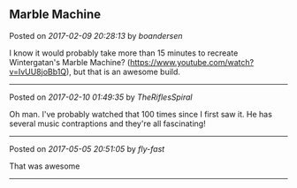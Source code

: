 ## Marble Machine
Posted on *2017-02-09 20:28:13* by *boandersen*

I know it would probably take more than 15 minutes to recreate Wintergatan's Marble Machine? (https://www.youtube.com/watch?v=IvUU8joBb1Q), but that is an awesome build.

---

Posted on *2017-02-10 01:49:35* by *TheRiflesSpiral*

Oh man. I've probably watched that 100 times since I first saw it. He has several music contraptions and they're all fascinating!

---

Posted on *2017-05-05 20:51:05* by *fly-fast*

That was awesome

---

